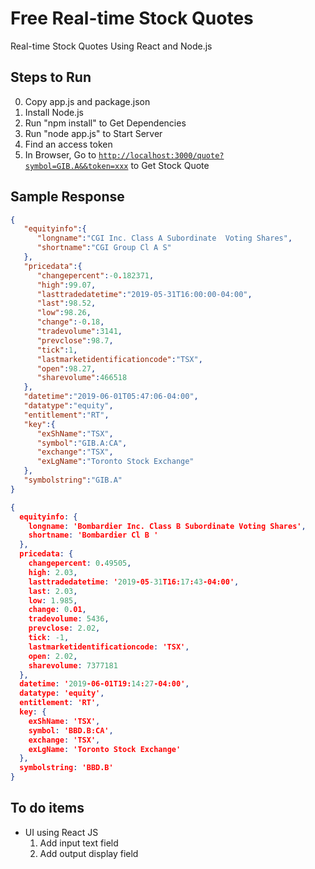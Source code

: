 # Free Real-time Stock Quotes
Real-time Stock Quotes Using React and Node.js

## Steps to Run
0. Copy app.js and package.json
1. Install Node.js
2. Run "npm install" to Get Dependencies
3. Run "node app.js" to Start Server
4. Find an access token
5. In Browser, Go to [`http://localhost:3000/quote?symbol=GIB.A&&token=xxx`](http://localhost:3000/quote?symbol=GIB.A&&token=xxx) to Get Stock Quote

## Sample Response
```json
{
   "equityinfo":{
      "longname":"CGI Inc. Class A Subordinate  Voting Shares",
      "shortname":"CGI Group Cl A S"
   },
   "pricedata":{
      "changepercent":-0.182371,
      "high":99.07,
      "lasttradedatetime":"2019-05-31T16:00:00-04:00",
      "last":98.52,
      "low":98.26,
      "change":-0.18,
      "tradevolume":3141,
      "prevclose":98.7,
      "tick":1,
      "lastmarketidentificationcode":"TSX",
      "open":98.27,
      "sharevolume":466518
   },
   "datetime":"2019-06-01T05:47:06-04:00",
   "datatype":"equity",
   "entitlement":"RT",
   "key":{
      "exShName":"TSX",
      "symbol":"GIB.A:CA",
      "exchange":"TSX",
      "exLgName":"Toronto Stock Exchange"
   },
   "symbolstring":"GIB.A"
}
```
```json
{
  equityinfo: {
    longname: 'Bombardier Inc. Class B Subordinate Voting Shares',
    shortname: 'Bombardier Cl B '
  },
  pricedata: {
    changepercent: 0.49505,
    high: 2.03,
    lasttradedatetime: '2019-05-31T16:17:43-04:00',
    last: 2.03,
    low: 1.985,
    change: 0.01,
    tradevolume: 5436,
    prevclose: 2.02,
    tick: -1,
    lastmarketidentificationcode: 'TSX',
    open: 2.02,
    sharevolume: 7377181
  },
  datetime: '2019-06-01T19:14:27-04:00',
  datatype: 'equity',
  entitlement: 'RT',
  key: {
    exShName: 'TSX',
    symbol: 'BBD.B:CA',
    exchange: 'TSX',
    exLgName: 'Toronto Stock Exchange'
  },
  symbolstring: 'BBD.B'
}
  ```

## To do items
* UI using React JS
  1. Add input text field
  2. Add output display field

